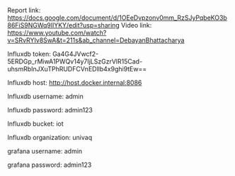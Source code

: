 Report link: https://docs.google.com/document/d/1OEeDvpzonv0mm_RzSJyPqbeKO3b86FiS9NGWq9lIYKY/edit?usp=sharing 
Video link: https://www.youtube.com/watch?v=SRvRYIv8SwA&t=211s&ab_channel=DebayanBhattacharya

Influxdb token: Ga4G4JVwcf2-5ERDGp_rMiwA1PWQv14y7IjLSzGzrVlR15Cad-uhsmRbInJXuTPhRUDFCVnEDllb4x9ghi9tEw==


Influxdb host: http://host.docker.internal:8086


Influxdb username: admin 

Influxdb password: admin123

Influxdb bucket: iot

Influxdb organization: univaq



grafana username: admin 

grafana password: admin123

